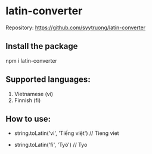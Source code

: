 # latin-converter

Repository: https://github.com/syytruong/latin-converter

## Install the package
npm i latin-converter

## Supported languages:
1. Vietnamese (vi)
2. Finnish (fi)

## How to use:
- string.toLatin('vi', 'Tiếng việt') // Tieng viet

- string.toLatin('fi', 'Työ') // Tyo